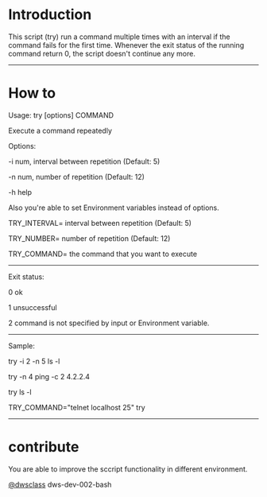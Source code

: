 # Introduction
This script (try) run a command multiple times with an interval if the command fails for the first time.
Whenever the exit status of the running command return 0, the script doesn't continue any more.
_____________________________________________________________________________________________________

# How to

Usage: try [options] COMMAND

Execute a command repeatedly

Options:

-i num, 	interval between repetition (Default: 5)

-n num,		number of repetition (Default: 12)

-h 		help

Also you're able to set Environment variables instead of options.

TRY_INTERVAL=	interval between repetition (Default: 5)

TRY_NUMBER=	number of repetition (Default: 12)

TRY_COMMAND=	the command that you want to execute
____________________________________________________________________________________________________

Exit status:

0	ok

1	unsuccessful

2	command is not specified by input or Environment variable.
_____________________________________________________________________________________________________
Sample:

try -i 2 -n 5 ls -l

try -n 4 ping -c 2 4.2.2.4

try ls -l

TRY_COMMAND="telnet localhost 25" try

_____________________________________________________________________________________________________

# contribute

You are able to improve the sccript functionality in different environment.





[@dwsclass](https://github.com/dwsclass) dws-dev-002-bash
